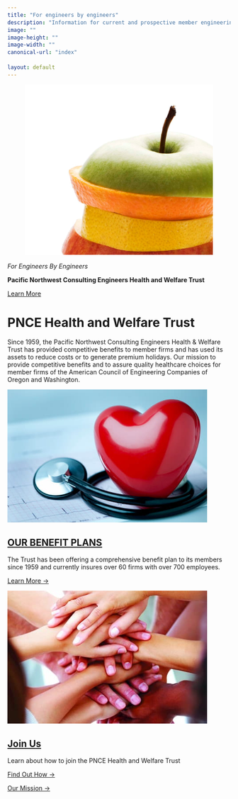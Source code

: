 ```yaml
---
title: "For engineers by engineers"
description: "Information for current and prospective member engineering firms in the Pacific Northwest states of Oregon and Washington in the PNCE health and welfare trust"
image: ""
image-height: ""
image-width: ""
canonical-url: "index"

layout: default
---
```


<div class="banner banner-lg">
    <div class="color-overlay"></div>
    <figure id="thumbnail">
      <img src="/assets/images/pnce_fruit_image.jpg" 
        data-image-dimensions="1135x1030"
        data-image-focal-point="0.97,0.54" 
        alt="pnce_fruit_image.jpg" />
    </figure>
    <div class="description">
      <p><em>For Engineers By Engineers</em></p>
      <p><strong>Pacific Northwest Consulting Engineers Health and Welfare Trust</strong></p>
      <p><a href="/benefits/at-a-glance">Learn More</a></p>
    </div>
  </div>

  <div class="container main-body">
    <div class="row">
      <div class="col-12">
        <h1 class="center">
          PNCE Health and Welfare Trust
        </h1>
        <p class="center">
          Since 1959, the Pacific Northwest Consulting Engineers Health &amp; Welfare Trust has provided competitive
          benefits to member firms and has used its assets to
          reduce costs or to generate premium holidays. Our
          mission to provide competitive benefits and to assure quality
          healthcare choices for member firms of the American
          Council of Engineering Companies of Oregon and
          Washington.
        </p>
      </div>
    </div>
    <div class="row">
      <div class="col-6 center">
        <a href="/benefits/at-a-glance">
          <div>
            <img 
                class="thumb-image" 
                src="/assets/images/PlasticHeartWithStethoscop451x300.jpg"
                data-src="/assets/images/PlasticHeartWithStethoscop451x300.jpg" 
                data-image-dimensions="500x300"
                data-image-focal-point="0.5,0.5" 
                alt="" />
          </div>
        </a>
        <h2 class="center">
          <a href="/benefits/at-a-glance">OUR BENEFIT PLANS</a>
        </h2>
        <p class="center">
          The Trust has been offering a comprehensive benefit
          plan to its members since 1959 and currently insures
          over 60 firms with over 700 employees.
        </p>
        <p class="center">
          <a href="/benefits/at-a-glance">Learn More →</a>
        </p>
      </div>
      <div class="col-6 center">
        <a href="/benefits/join">
          <div>
            <img 
                class="thumb-image" 
                src="/assets/images/hands-stacked451x300.jpg"
                data-src="/assets/images/hands-stacked451x300.jpg" 
                data-image-dimensions="500x300"
                data-image-focal-point="0.5,0.5" 
                alt="" />
          </div>
        </a>
        <h2 class="center">
          <a href="/join">Join Us</a>
        </h2>
        <p class="center">
          Learn about how to join the PNCE Health and Welfare
          Trust
        </p>
        <p class="center">
          <a href="/join">Find Out How →</a>
        </p>
      </div>
    </div>
      <div class="row">
        <div class="col-12 center">
          <p class="center">
            <a href="https://flimp.live/bn6wd7zvaup" data-type="iframe" class="lightbox">Our Mission →</a>
          </p>
        </div>
      </div>
    </div>
  <script src="/assets/javascript/tobii.min.js"></script>
  <script type="text/javascript">
    const tobii = new Tobii()
  </script>